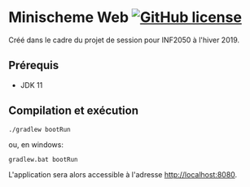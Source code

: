 # Minischeme Web [![GitHub license](https://img.shields.io/badge/license-MIT-blue.svg)](https://github.com/fxg42/minischeme-parser/blob/master/LICENSE)

Créé dans le cadre du projet de session pour INF2050 à l'hiver 2019.

## Prérequis

- JDK 11

## Compilation et exécution 

    ./gradlew bootRun

ou, en windows:

    gradlew.bat bootRun

L'application sera alors accessible à l'adresse [http://localhost:8080](http://localhost:8080).

